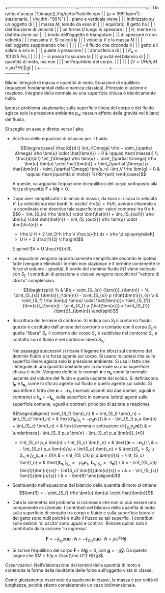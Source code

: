 +:---------------------------------:+:---------------------------------:+
| Un getto d'acqua                  | ![image](./fig/gettoPiattello.eps |
| ($\rho=999\ kg/m^3$) stazionario, | ){width="90%"}                    |
| piano e verticale viene           |                                   |
| indirizzato su un oggetto di      |                                   |
| massa $M$, tenuto da esso in      |                                   |
| equilibrio. Il getto ha           |                                   |
| distribuzione di velocità         |                                   |
| uniforme $U$ lungo lo spessore    |                                   |
| $H$, mentre la distribuzione sul  |                                   |
| bordo dell'oggetto è triangolare  |                                   |
| di spessore $h$ con velocità      |                                   |
| massima $V$. Si calcoli la        |                                   |
| velocità $V$ e la massa $M$       |                                   |
| dell'oggetto supponendo che:      |                                   |
|                                   |                                   |
| -   il fluido che circonda il     |                                   |
|     getto e il solido è aria in   |                                   |
|     quiete a pressione            |                                   |
|     atmosferica di                |                                   |
|     $P_a = 101325\  Pa$;          |                                   |
|                                   |                                   |
| -   si possa trascurare la        |                                   |
|     gravità nel bilancio di       |                                   |
|     quantità di moto, ma non      |                                   |
|     nell'equilibrio del corpo.    |                                   |
|                                   |                                   |
| ($V = U H / h ; M = \rho U^2 H /  |                                   |
| g$)                               |                                   |
+-----------------------------------+-----------------------------------+

Bilanci integrali di massa e quantità di moto. Equazioni di equilibrio
(equazioni fondamentali della dinamica classica). Principio di azione e
reazione. Integrale della normale su una superficie chiusa è
identicamente nullo.

Ipotesi: problema stazionario; sulla superficie libera del corpo e del
fluido agisce solo la pressione ambiente $p_a$; nessun effetto della
gravità nei bilanci del fluido.

Si sceglie un asse $y$ diretto verso l'alto.

-   Scrittura delle equazioni di bilancio per il fluido.

    $$\begin{cases}
           \frac{d}{d t} \int_{\Omega} \rho + \oint_{\partial \Omega} \rho \bm{u} \cdot \hat{\bm{n}} = 0 & \qquad \text{(massa)} \\
           \frac{d}{d t} \int_{\Omega} \rho \bm{u} + \oint_{\partial \Omega} \rho \bm{u} \bm{u} \cdot \hat{\bm{n}} +
            \oint_{\partial \Omega} p \hat{\bm{n}} - \oint_{\partial \Omega} \bm{s_n} 
            -\int_V \rho \bm{g} = 0  
            & \qquad \text{(quantità di moto)}  %\Rb^{ext}
          \end{cases}$$

    A queste, va aggiunta l'equazione di equilibrio del corpo sottoposto
    alla forza di gravità: $\bm{F} + M \bm {g} = 0$.

-   Dopo aver semplificato il bilancio di massa, da esso si ricava la
    velocità $V$. La velocità sui due bordi 'di uscita' è
    $v(s) = V s/h$, avendo chiamato $s$ la coordinata che descrive tale
    superficie per valori compresi tra $0$ e $h$.
    $$0 = \int_{S_in} \rho \bm{u} \cdot \bm{\hat{n}} +   \int_{S_{out1}} \rho \bm{u} \cdot \bm{\hat{n}} +
      \int_{S_{out2}} \rho \bm{u} \cdot \bm{\hat{n}} = 
      - \rho U H + 2 \int_0^h \rho V \frac{s}{h} ds = \rho \displaystyle\left[
    - U H + 2 \frac{1}{2} V h\right]$$

    E quindi $V = U \frac{H}{h}$.

-   Le equazioni vengono opportunamente semplificate secondo le ipotesi
    fatte (vengono eliminati i termini non stazionari e il termine
    contenente le forze di volume - gravità). Il bordo del dominio
    fluido $\partial \Omega$ viene indicato con $S_f$. I contributi di
    pressione e viscosi vengono raccolti nel \"vettore di sforzo\"
    complessivo.

    $$\begin{split}
    % & \Rb = \oint_{S_{s}}  {\bm{t}}_{\bm{n}} = 
    % \oint_{S_{s}}  {\bm{s}}_{\bm{n}} - \oint_{S_{s}} p {\hat{\bm{n}}}_{s} \\
     & \oint_{S_f} \rho \bm{u} \bm{u} \cdot \hat{\bm{n}}= 
     \oint_{S_{f}}  {\bm{s}}_{\bm{n}} - \oint_{S_f} p {\hat{\bm{n}}}
      = \oint_{S_{f}}  {\bm{t}}_{\bm{n}} 
    \end{split}$$

-   Riscrittura del termine di contorno. Si indica con $S_f$ il contorno
    fluido: questo è costituito dall'unione del controno a contatto con
    il corpo $S_c$ e quella \"libera\" $S_l$. Il contorno del corpo
    $S_{s}$ è suddiviso nel contorno $S_c$ a contatto con il fluido e
    nel contorno libero $S_{c_l}$.

    Nei passaggi successivi si ricava il legame tra sforzi sul contorno
    del dominio fluido e la forza agente sul corpo. Si usano le ipotesi
    che sulle superfici libere agisca solo la pressione ambiente. Si usa
    il fatto che l'integrale di una quantità costante per la normale su
    una superficie chiusa è nullo. Vengono definite le normali $\bm{n}$
    e $\bm{n_s}$ come la normale uscente dal volume del fluido e quella
    uscente dal solido. Si definiscono $\bm{t}_{\bm{n}}$ e
    $\bm{t}_{\bm{n}_{s}}$ come lo sforzo agente sul fluido e quello
    agente sul solido. Si usa infine il fatto che $\bm{n}=-\bm{n}_{s}$
    (normali uscenti dai due domini, uguali e contrarie) e
    $\bm{t_n}=-\bm{t}_{\bm{n}_s}$ sulla superficie in comune (sforzi
    agenti sulla superficie comune, uguali e contrari; principio di
    azione e reazione).

    $$\begin{aligned}
      \oint_{S_f} \bm{t_n} & = 
      \int_{S_l} \bm{t_n} + \int_{S_c} \bm{t_n} = & \text{($\bm{t_n} |_{S_l} = -p_a \bm{n}$ )}\\
      & = - \int_{S_l} p_a \bm{n} + \int_{S_c} \bm{t_n} = & \text{(somma e sottrazione di $\int_{S_c} p_a \bm{n}$)}\\
      & = \underbrace{- \int_{S_l} p_a \bm{n} - \int_{S_c} p_a \bm{n}}_{=0}
      + \int_{S_c} p_a \bm{n} + \int_{S_c} \bm{t_n} = & \text{($\bm{n} = -\bm{n}_{s}$)} \\
      & = - \int_{S_c} p_a \bm{n}_{s} + \int_{S_c} \bm{t_n} = &
      \text{($S_{s} = S_c \cup S_{c_l}$ e $\int_{S_{s}} p_a \bm{n} = 0$)}\\
      & = \int_{{S_c}_l} p_a \bm{n}_{s} + \int_{S_c} \bm{t_n} = &
      \text{($\bm{t}_{\bm{n}_{s}}|_{S_{c_l}} = -p_a \bm{n}_{s}$, $\bm{t}_{\bm{n}_{s}}|_{S_c} = - \bm{t_n}$)} \\
      & = - \int_{{S_c}_l} \bm{t}_{\bm{n}_{s}} - \int_{S_c} \bm{t}_{\bm{n}_{s}} = \\
      & = - \int_{S_{s}} \bm{t}_{\bm{n}_{s}} \\
      & = - \bm{R}
    \end{aligned}$$

-   Sostituendo nell'equazione del bilancio della quantità di moto si
    ottiene:
    $$\bm{R} = - \oint_{S_f} \rho \bm{u} \bm{u} \cdot \hat{\bm{n}}$$

-   Data la simmetria del problema si riconosce che non ci può essere
    una componente orizzontale. I contributi nel bilancio della quantità
    di moto sulla superficie di contatto tra corpo e fluido e sulla
    superficie laterale del getto sono nulli poichè è nullo il flusso su
    tali superfici. I contributi sulle sezioni 'di uscita' sono uguali e
    contrari. Rimane quindi solo il contributo dalla sezione 'in
    ingresso'.

    $$\bm{F} = - \oint_{S_f} \rho \bm{u} \bm{u} \cdot \bm{\hat{n}} = 
               - \oint_{S_in} \rho \bm{u} \bm{u} \cdot \bm{\hat{n}} = 
               \rho U^2 H \bm{\hat{y}}$$

-   Si scrive l'equilibrio del corpo $\bm{F} + M \bm{g} = 0$, con
    $\bm{g} = - g \bm{\hat{y}}$. Da questo segue che
    $M = F/g = \frac{\rho U^2 H}{g}$.

*Osservazioni.* Nell'elaborazione dei termini della quantità di moto è
contenuta la forma della risultante delle forze sull'oggetto vista in
classe.

Come giustamente osservato da qualcuno in classe, la massa è per unità
di lunghezza, poichè stiamo considerando un caso bidimensionale.
